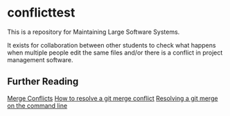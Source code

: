 # conflicttest

This is a repository for Maintaining Large Software Systems.  

It exists for collaboration between other students to check what happens when multiple people edit the same files and/or there is a conflict in project management software.

## Further Reading
[Merge Conflicts](https://www.atlassian.com/git/tutorials/using-branches/merge-conflicts)
[How to resolve a git merge conflict](https://opensource.com/article/20/4/git-merge-conflict)
[Resolving a git merge on the command line](https://docs.github.com/en/github/collaborating-with-pull-requests/addressing-merge-conflicts/resolving-a-merge-conflict-using-the-command-line)
